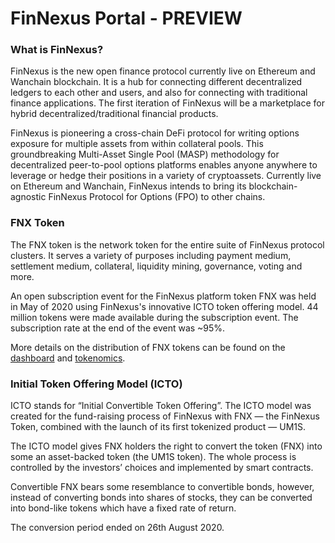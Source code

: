 # FinNexus Portal - PREVIEW

### What is FinNexus?

FinNexus is the new open finance protocol currently live on Ethereum and Wanchain blockchain. It is a hub for connecting different decentralized ledgers to each other and users, and also for connecting with traditional finance applications. The first iteration of FinNexus will be a marketplace for hybrid decentralized/traditional financial products.

FinNexus is pioneering a cross-chain DeFi protocol for writing options exposure for multiple assets from within collateral pools. This groundbreaking Multi-Asset Single Pool (MASP) methodology for decentralized peer-to-pool options platforms enables anyone anywhere to leverage or hedge their positions in a variety of cryptoassets. Currently live on Ethereum and Wanchain, FinNexus intends to bring its blockchain-agnostic FinNexus Protocol for Options (FPO) to other chains.

### FNX Token

The FNX token is the network token for the entire suite of FinNexus protocol clusters. It serves a variety of purposes including payment medium, settlement medium, collateral, liquidity mining, governance, voting and more.

An open subscription event for the FinNexus platform token FNX was held in May of 2020 using FinNexus's innovative ICTO token offering model. 44 million tokens were made available during the subscription event. The subscription rate at the end of the event was ~95%.

More details on the distribution of FNX tokens can be found on the [dashboard](https://finnexus.io/dashboard/) and [tokenomics](https://medium.com/finnexus/fnx-tokenomics-update-382dcbc5d1b9).

### Initial Token Offering Model (ICTO)

ICTO stands for “Initial Convertible Token Offering”. The ICTO model was created for the fund-raising process of FinNexus with FNX — the FinNexus Token, combined with the launch of its first tokenized product — UM1S.

The ICTO model gives FNX holders the right to convert the token (FNX) into some an asset-backed token (the UM1S token). The whole process is controlled by the investors’ choices and implemented by smart contracts.

Convertible FNX bears some resemblance to convertible bonds, however, instead of converting bonds into shares of stocks, they can be converted into bond-like tokens which have a fixed rate of return.

The conversion period ended on 26th August 2020.
